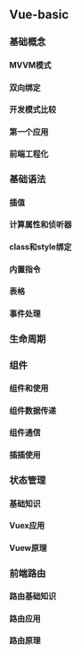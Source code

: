 ## Vue-basic

### 基础概念
#### MVVM模式
#### 双向绑定
#### 开发模式比较
#### 第一个应用
#### 前端工程化

### 基础语法
#### 插值
#### 计算属性和侦听器
#### class和style绑定
#### 内置指令
#### 表格
#### 事件处理

### 生命周期

### 组件
#### 组件和使用
#### 组件数据传递
#### 组件通信
#### 插插使用

### 状态管理
#### 基础知识
#### Vuex应用
#### Vuew原理

### 前端路由
#### 路由基础知识
#### 路由应用
#### 路由原理